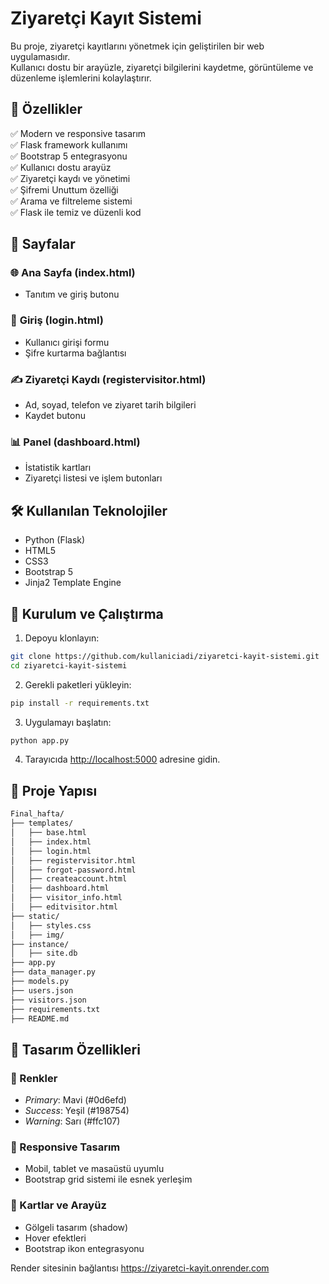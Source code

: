 
# Ziyaretçi Kayıt Sistemi

Bu proje, ziyaretçi kayıtlarını yönetmek için geliştirilen bir web uygulamasıdır.  
Kullanıcı dostu bir arayüzle, ziyaretçi bilgilerini kaydetme, görüntüleme ve düzenleme işlemlerini kolaylaştırır.

## 📌 Özellikler  

✅ Modern ve responsive tasarım  
✅ Flask framework kullanımı  
✅ Bootstrap 5 entegrasyonu  
✅ Kullanıcı dostu arayüz  
✅ Ziyaretçi kaydı ve yönetimi  
✅ Şifremi Unuttum özelliği  
✅ Arama ve filtreleme sistemi  
✅ Flask ile temiz ve düzenli kod  

## 📄 Sayfalar  

### 🌐 **Ana Sayfa (index.html)**  
- Tanıtım ve giriş butonu  

### 🔐 **Giriş (login.html)**  
- Kullanıcı girişi formu  
- Şifre kurtarma bağlantısı  

### ✍ **Ziyaretçi Kaydı (registervisitor.html)**  
- Ad, soyad, telefon ve ziyaret tarih bilgileri  
- Kaydet butonu  

### 📊 **Panel (dashboard.html)**  
- İstatistik kartları  
- Ziyaretçi listesi ve işlem butonları  

## 🛠 Kullanılan Teknolojiler  

- Python (Flask)  
- HTML5  
- CSS3  
- Bootstrap 5  
- Jinja2 Template Engine  

## 🚀 Kurulum ve Çalıştırma  

1. Depoyu klonlayın:  
```bash
git clone https://github.com/kullaniciadi/ziyaretci-kayit-sistemi.git
cd ziyaretci-kayit-sistemi
```

2. Gerekli paketleri yükleyin:  
```bash
pip install -r requirements.txt
```

3. Uygulamayı başlatın:  
```bash
python app.py
```

4. Tarayıcıda [http://localhost:5000](http://localhost:5000) adresine gidin.

## 📂 Proje Yapısı  

```bash
Final_hafta/
├── templates/
│   ├── base.html
│   ├── index.html
│   ├── login.html
│   ├── registervisitor.html
│   ├── forgot-password.html
│   ├── createaccount.html
│   ├── dashboard.html
│   ├── visitor_info.html
│   ├── editvisitor.html
├── static/
│   ├── styles.css
│   ├── img/
├── instance/
│   ├── site.db
├── app.py
├── data_manager.py
├── models.py
├── users.json
├── visitors.json
├── requirements.txt
├── README.md
```

## 🎨 Tasarım Özellikleri  

### 🔹 Renkler  
- *Primary*: Mavi (#0d6efd)  
- *Success*: Yeşil (#198754)  
- *Warning*: Sarı (#ffc107)  

### 🔹 Responsive Tasarım  
- Mobil, tablet ve masaüstü uyumlu  
- Bootstrap grid sistemi ile esnek yerleşim  

### 🔹 Kartlar ve Arayüz  
- Gölgeli tasarım (shadow)  
- Hover efektleri  
- Bootstrap ikon entegrasyonu

Render sitesinin bağlantısı
https://ziyaretci-kayit.onrender.com
